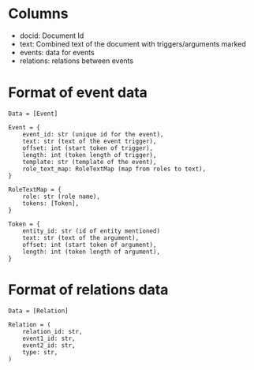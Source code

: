 # Columns
- docid: Document Id
- text: Combined text of the document with triggers/arguments marked
- events: data for events
- relations: relations between events

# Format of event data
```
Data = [Event]

Event = {
    event_id: str (unique id for the event),
    text: str (text of the event trigger),
    offset: int (start token of trigger),
    length: int (token length of trigger),
    template: str (template of the event),
    role_text_map: RoleTextMap (map from roles to text),
}

RoleTextMap = {
    role: str (role name),
    tokens: [Token],
}

Token = {
    entity_id: str (id of entity mentioned)
    text: str (text of the argument),
    offset: int (start token of argument),
    length: int (token length of argument),
}
```
# Format of relations data
```
Data = [Relation]

Relation = (
    relation_id: str,
    event1_id: str,
    event2_id: str,
    type: str,
)
```